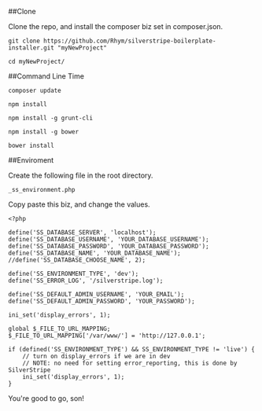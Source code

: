 ##Clone

Clone the repo, and install the composer biz set in composer.json.

```
git clone https://github.com/Rhym/silverstripe-boilerplate-installer.git "myNewProject"
```
```
cd myNewProject/
```

##Command Line Time

```
composer update
```

```
npm install
```

```
npm install -g grunt-cli
```

```
npm install -g bower
```

```
bower install
```

##Enviroment

Create the following file in the root directory.

```
_ss_environment.php
```

Copy paste this biz, and change the values.

```
<?php

define('SS_DATABASE_SERVER', 'localhost');
define('SS_DATABASE_USERNAME', 'YOUR_DATABASE_USERNAME');
define('SS_DATABASE_PASSWORD', 'YOUR_DATABASE_PASSWORD');
define('SS_DATABASE_NAME', 'YOUR_DATABASE_NAME');
//define('SS_DATABASE_CHOOSE_NAME', 2);

define('SS_ENVIRONMENT_TYPE', 'dev');
define('SS_ERROR_LOG', '/silverstripe.log');

define('SS_DEFAULT_ADMIN_USERNAME', 'YOUR_EMAIL');
define('SS_DEFAULT_ADMIN_PASSWORD', 'YOUR_PASSWORD');

ini_set('display_errors', 1);

global $_FILE_TO_URL_MAPPING;
$_FILE_TO_URL_MAPPING['/var/www/'] = 'http://127.0.0.1';

if (defined('SS_ENVIRONMENT_TYPE') && SS_ENVIRONMENT_TYPE != 'live') {
    // turn on display_errors if we are in dev
    // NOTE: no need for setting error_reporting, this is done by SilverStripe
    ini_set('display_errors', 1);
}
```

You're good to go, son!
